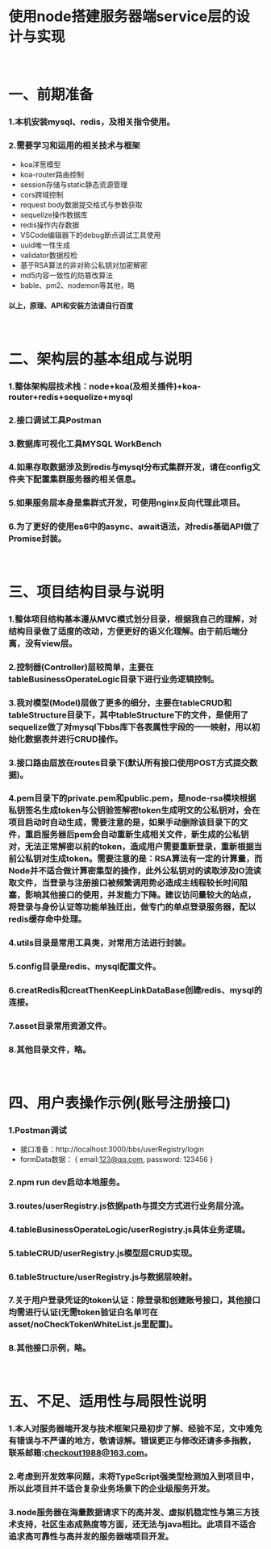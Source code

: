 # 使用node搭建服务器端service层的设计与实现
&nbsp;
# 一、前期准备
### 1.本机安装mysql、redis，及相关指令使用。
### 2.需要学习和运用的相关技术与框架
* koa洋葱模型
* koa-router路由控制
* session存储与static静态资源管理
* cors跨域控制
* request body数据提交格式与参数获取
* sequelize操作数据库
* redis操作内存数据
* VSCode编辑器下的debug断点调试工具使用
* uuid唯一性生成
* validator数据校检
* 基于RSA算法的非对称公私钥对加密解密
* md5内容一致性的防篡改算法
* bable、pm2、nodemon等其他，略
#### 以上，原理、API和安装方法请自行百度
&nbsp;
# 二、架构层的基本组成与说明
### 1.整体架构层技术栈：node+koa(及相关插件)+koa-router+redis+sequelize+mysql
### 2.接口调试工具Postman
### 3.数据库可视化工具MYSQL WorkBench
### 4.如果存取数据涉及到redis与mysql分布式集群开发，请在config文件夹下配置集群服务器的相关信息。
### 5.如果服务层本身是集群式开发，可使用nginx反向代理此项目。
### 6.为了更好的使用es6中的async、await语法，对redis基础API做了Promise封装。
&nbsp;
# 三、项目结构目录与说明
### 1.整体项目结构基本遵从MVC模式划分目录，根据我自己的理解，对结构目录做了适度的改动，方便更好的语义化理解。由于前后端分离，没有view层。
### 2.控制器(Controller)层较简单，主要在tableBusinessOperateLogic目录下进行业务逻辑控制。
### 3.我对模型(Model)层做了更多的细分，主要在tableCRUD和tableStructure目录下，其中tableStructure下的文件，是使用了sequelize做了对mysql下bbs库下各表属性字段的一一映射，用以初始化数据表并进行CRUD操作。
### 3.接口路由层放在routes目录下(默认所有接口使用POST方式提交数据)。
### 4.pem目录下的private.pem和public.pem，是node-rsa模块根据私钥签名生成token与公钥验签解密token生成明文的公私钥对，会在项目启动时自动生成，需要注意的是，如果手动删除该目录下的文件，重启服务器后pem会自动重新生成相关文件，新生成的公私钥对，无法正常解密以前的token，造成用户需要重新登录，重新根据当前公私钥对生成token。需要注意的是：RSA算法有一定的计算量，而Node并不适合做计算密集型的操作，此外公私钥对的读取涉及IO流读取文件，当登录与注册接口被频繁调用势必造成主线程较长时间阻塞，影响其他接口的使用，并发能力下降。建议访问量较大的站点，将登录与身份认证等功能单独迁出，做专门的单点登录服务器，配以redis缓存命中处理。
### 4.utils目录是常用工具类，对常用方法进行封装。
### 5.config目录是redis、mysql配置文件。
### 6.creatRedis和creatThenKeepLinkDataBase创建redis、mysql的连接。
### 7.asset目录常用资源文件。
### 8.其他目录文件，略。
&nbsp;
# 四、用户表操作示例(账号注册接口)
### 1.Postman调试
* 接口准备：http://localhost:3000/bbs/userRegistry/login
* formData数据：
{
    email:123@qq.com,
    password: 123456
}
### 2.npm run dev启动本地服务。
### 3.routes/userRegistry.js依据path与提交方式进行业务层分流。
### 4.tableBusinessOperateLogic/userRegistry.js具体业务逻辑。
### 5.tableCRUD/userRegistry.js模型层CRUD实现。
### 6.tableStructure/userRegistry.js与数据层映射。
### 7.关于用户登录凭证的token认证：除登录和创建账号接口，其他接口均需进行认证(无需token验证白名单可在asset/noCheckTokenWhiteList.js里配置)。
### 8.其他接口示例，略。
&nbsp;
# 五、不足、适用性与局限性说明
### 1.本人对服务器端开发与技术框架只是初步了解、经验不足，文中难免有错误与不严谨的地方，敬请谅解。错误更正与修改还请多多指教，联系邮箱:checkout1988@163.com。
### 2.考虑到开发效率问题，未将TypeScript强类型检测加入到项目中，所以此项目并不适合复杂业务场景下的企业级服务开发。
### 3.node服务器在海量数据请求下的高并发、虚拟机稳定性与第三方技术支持，社区生态成熟度等方面，还无法与java相比。此项目不适合追求高可靠性与高并发的服务器端项目开发。